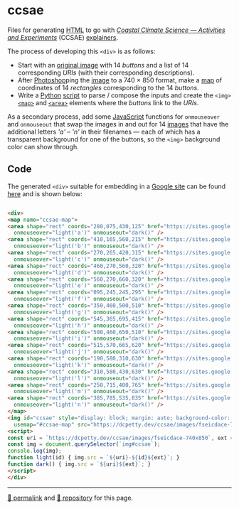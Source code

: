 # ccsae

Files for generating [HTML](./ccsae.html) to go with [*Coastal Climate Science &mdash; Activities and Experiments*](https://sites.google.com/view/coastal-climate-science) (CCSAE) [explainers](https://sites.google.com/view/coastal-climate-science/explainers).

The process of developing this `<div>` is as follows:

- Start with an [original image](./images/fseicdace-original.png) with 14 *buttons* and a list of 14 corresponding *URIs* (with their corresponding descriptions).
- After [Photoshop](https://www.adobe.com/products/photoshop.html)ping the [image](./images/fseicdace-740x850.png) to a 740 &#215; 850 format, make a [map](https://drive.google.com/file/d/1FprjDBazKrCQTaQn9zqDLBZvqCTdRRNK/) of coordinates of 14 *rectangles* corresponding to the 14 *buttons*.
- Write a [Python](https://docs.python.org/3/) [script](./src/ccsae.py) to parse / compose the inputs and create the `<img>` [`<map>`](https://developer.mozilla.org/en-US/docs/Web/HTML/Element/map) and [`<area>`](https://developer.mozilla.org/en-US/docs/Web/HTML/Element/area) elements where the *buttons* link to the *URIs*.

As a secondary process, add some [JavaScript](https://typescriptlang.org/) functions for `onmouseover` and `onmouseout` that swap the images in and out for 14 [images](https://github.com/dcpetty/ccsae/tree/main/images) that have the additional letters *'a'* &ndash; *'n'* in their filenames &mdash; each of which has a transparent background for one of the buttons, so the `<img>` background color can show through. 

## Code

The generated `<div>` suitable for embedding in a [Google site](https://sites.google.com/) can be found [here](https://raw.githubusercontent.com/dcpetty/ccsae/refs/heads/main/ccsae.html) and is shown below:

```html

<div>
<map name="ccsae-map">
<area shape="rect" coords="280,075,430,125" href="https://sites.google.com/view/coastal-climate-science/explainers/increasing-co2" alt="Increasing CO2 in the atmosphere"
  onmouseover="light('a')" onmouseout="dark()" />
<area shape="rect" coords="410,165,560,215" href="https://sites.google.com/view/coastal-climate-science/explainers/warmer-air" alt="Warmer air and the greenhouse effect"
  onmouseover="light('b')" onmouseout="dark()" />
<area shape="rect" coords="270,265,420,315" href="https://sites.google.com/view/coastal-climate-science/explainers/warmer-ocean" alt="Warmer ocean water"
  onmouseover="light('c')" onmouseout="dark()" />
<area shape="rect" coords="460,270,560,320" href="https://sites.google.com/view/coastal-climate-science/explainers/more-water-vapor" alt="More water vapor in the air"
  onmouseover="light('d')" onmouseout="dark()" />
<area shape="rect" coords="560,270,660,320" href="https://sites.google.com/view/coastal-climate-science/explainers/melting-glaciers" alt="Melting glaciers and ice sheets"
  onmouseover="light('e')" onmouseout="dark()" />
<area shape="rect" coords="095,245,245,295" href="https://sites.google.com/view/coastal-climate-science/explainers/ocean-acidification" alt="Ocean acidification"
  onmouseover="light('f')" onmouseout="dark()" />
<area shape="rect" coords="350,460,500,510" href="https://sites.google.com/view/coastal-climate-science/explainers/sea-level" alt="Rising sea level"
  onmouseover="light('g')" onmouseout="dark()" />
<area shape="rect" coords="545,365,695,415" href="https://sites.google.com/view/coastal-climate-science/explainers/water-salinity" alt="Regional changes in water salinity"
  onmouseover="light('h')" onmouseout="dark()" />
<area shape="rect" coords="500,460,650,510" href="https://sites.google.com/view/coastal-climate-science/explainers/ocean-circulation" alt="Changes to Atlantic Ocean circulation"
  onmouseover="light('i')" onmouseout="dark()" />
<area shape="rect" coords="515,570,665,620" href="https://sites.google.com/view/coastal-climate-science/explainers/extreme-weather" alt="Extreme and changing weather"
  onmouseover="light('j')" onmouseout="dark()" />
<area shape="rect" coords="190,580,310,630" href="https://sites.google.com/view/coastal-climate-science/explainers/less-dissolved-oxygen" alt="Less dissolved oxygen in water"
  onmouseover="light('k')" onmouseout="dark()" />
<area shape="rect" coords="310,580,430,630" href="https://sites.google.com/view/coastal-climate-science/explainers/algal-blooms" alt="Harmful algal blooms (HABs)"
  onmouseover="light('l')" onmouseout="dark()" />
<area shape="rect" coords="250,715,400,765" href="https://sites.google.com/view/coastal-climate-science/explainers/harm-to-marine" alt="Harm to marine life"
  onmouseover="light('m')" onmouseout="dark()" />
<area shape="rect" coords="385,785,535,835" href="https://sites.google.com/view/coastal-climate-science/explainers/harm-to-human" alt="Harm to human and terrestrial life"
  onmouseover="light('n')" onmouseout="dark()" />
</map>
<img id="ccsae" style="display: block; margin: auto; background-color: gold;"
  usemap="#ccsae-map" src="https://dcpetty.dev/ccsae/images/fseicdace-740x850.png" alt="ccsae" />
<script>
const uri = `https://dcpetty.dev/ccsae/images/fseicdace-740x850`, ext = `.png`;
const img = document.querySelector(`img#ccsae`);
console.log(img);
function light(id) { img.src = `${uri}-${id}${ext}`; }
function dark() { img.src = `${uri}${ext}`; }
</script>
</div>
```

<hr>

[&#128279; permalink](https://dcpetty.github.io/ccsae/) and [&#128297; repository](https://github.com/dcpetty/ccsae/) for this page.
